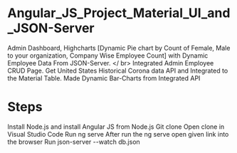 # Angular_JS_Project_Material_UI_and_JSON-Server
Admin Dashboard, Highcharts [Dynamic Pie chart by Count of Female, Male to your organization, Company Wise Employee Count] with Dynamic Employee Data From JSON-Server. </ br>
Integrated Admin Employee CRUD Page. 
Get United States Historical Corona data API and Integrated to the Material Table. 
Made Dynamic Bar-Charts from Integrated API

# Steps
Install Node.js and install Angular JS from Node.js
Git clone 
Open clone in Visual Studio Code
Run ng serve
After run the ng serve open given link into the browser
Run json-server --watch db.json
